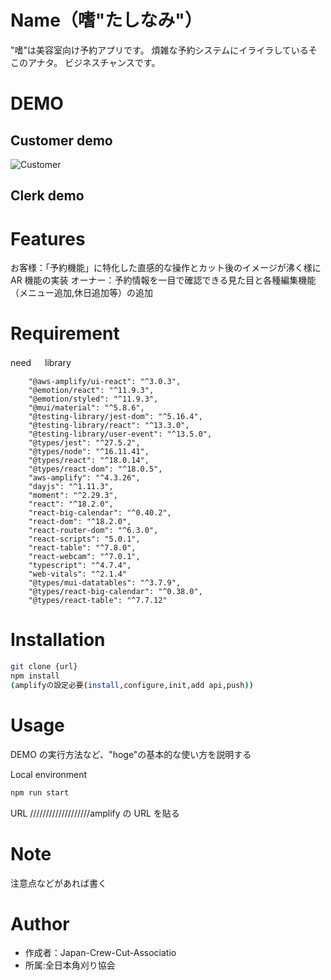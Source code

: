 # Name（嗜"たしなみ"）

"嗜"は美容室向け予約アプリです。
煩雑な予約システムにイライラしているそこのアナタ。
ビジネスチャンスです。

# DEMO

## Customer demo

![Customer](https://user-images.githubusercontent.com/100478703/179184478-328f8e55-2b6d-4671-8643-c300181fc0a4.png)

## Clerk demo

# Features

お客様：「予約機能」に特化した直感的な操作とカット後のイメージが沸く様に AR 機能の実装
オーナー：予約情報を一目で確認できる見た目と各種編集機能（メニュー追加,休日追加等）の追加

# Requirement

need 　 library

```
    "@aws-amplify/ui-react": "^3.0.3",
    "@emotion/react": "^11.9.3",
    "@emotion/styled": "^11.9.3",
    "@mui/material": "^5.8.6",
    "@testing-library/jest-dom": "^5.16.4",
    "@testing-library/react": "^13.3.0",
    "@testing-library/user-event": "^13.5.0",
    "@types/jest": "^27.5.2",
    "@types/node": "^16.11.41",
    "@types/react": "^18.0.14",
    "@types/react-dom": "^18.0.5",
    "aws-amplify": "^4.3.26",
    "dayjs": "^1.11.3",
    "moment": "^2.29.3",
    "react": "^18.2.0",
    "react-big-calendar": "^0.40.2",
    "react-dom": "^18.2.0",
    "react-router-dom": "^6.3.0",
    "react-scripts": "5.0.1",
    "react-table": "^7.8.0",
    "react-webcam": "^7.0.1",
    "typescript": "^4.7.4",
    "web-vitals": "^2.1.4"
    "@types/mui-datatables": "^3.7.9",
    "@types/react-big-calendar": "^0.38.0",
    "@types/react-table": "^7.7.12"
```

# Installation

```bash
git clone {url}
npm install
(amplifyの設定必要(install,configure,init,add api,push))
```

# Usage

DEMO の実行方法など、"hoge"の基本的な使い方を説明する

Local environment

```bash
npm run start
```

URL
///////////////////amplify の URL を貼る

# Note

注意点などがあれば書く

# Author

- 作成者：Japan-Crew-Cut-Associatio
- 所属:全日本角刈り協会
